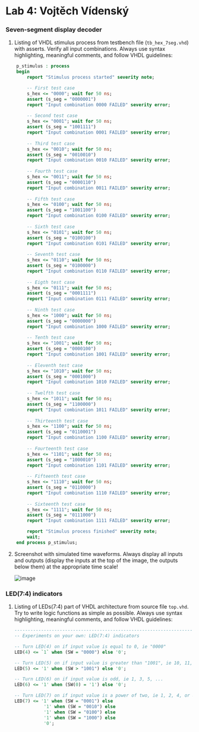 # Lab 4: Vojtěch Vídenský

### Seven-segment display decoder

1. Listing of VHDL stimulus process from testbench file (`tb_hex_7seg.vhd`) with asserts. Verify all input combinations. Always use syntax highlighting, meaningful comments, and follow VHDL guidelines:

```vhdl
    p_stimulus : process
    begin
        report "Stimulus process started" severity note;

        -- First test case
        s_hex <= "0000"; wait for 50 ns;
        assert (s_seg = "0000001")
        report "Input combination 0000 FAILED" severity error;
        
        -- Second test case
        s_hex <= "0001"; wait for 50 ns;
        assert (s_seg = "1001111")
        report "Input combination 0001 FAILED" severity error;
        
        -- Third test case 
        s_hex <= "0010"; wait for 50 ns;
        assert (s_seg = "0010010")
        report "Input combination 0010 FAILED" severity error;
        
        -- Fourth test case 
        s_hex <= "0011"; wait for 50 ns;
        assert (s_seg = "0000110")
        report "Input combination 0011 FAILED" severity error;
        
        -- Fifth test case 
        s_hex <= "0100"; wait for 50 ns;
        assert (s_seg = "1001100")
        report "Input combination 0100 FAILED" severity error;
        
        -- Sixth test case 
        s_hex <= "0101"; wait for 50 ns;
        assert (s_seg = "0100100")
        report "Input combination 0101 FAILED" severity error;
        
        -- Seventh test case 
        s_hex <= "0110"; wait for 50 ns;
        assert (s_seg = "0100000")
        report "Input combination 0110 FAILED" severity error;
        
        -- Eigth test case 
        s_hex <= "0111"; wait for 50 ns;
        assert (s_seg = "0001111")
        report "Input combination 0111 FAILED" severity error;
        
        -- Ninth test case 
        s_hex <= "1000"; wait for 50 ns;
        assert (s_seg = "0000000")
        report "Input combination 1000 FAILED" severity error;
        
        -- Tenth test case 
        s_hex <= "1001"; wait for 50 ns;
        assert (s_seg = "0000100")
        report "Input combination 1001 FAILED" severity error;
        
        -- Eleventh test case 
        s_hex <= "1010"; wait for 50 ns;
        assert (s_seg = "0001000")
        report "Input combination 1010 FAILED" severity error;
        
        -- Twelfth test case 
        s_hex <= "1011"; wait for 50 ns;
        assert (s_seg = "1100000")
        report "Input combination 1011 FAILED" severity error;
        
        -- Thirteenth test case 
        s_hex <= "1100"; wait for 50 ns;
        assert (s_seg = "0110001")
        report "Input combination 1100 FAILED" severity error;
        
        -- Fourteenth test case 
        s_hex <= "1101"; wait for 50 ns;
        assert (s_seg = "1000010")
        report "Input combination 1101 FAILED" severity error;
        
        -- Fifteenth test case 
        s_hex <= "1110"; wait for 50 ns;
        assert (s_seg = "0110000")
        report "Input combination 1110 FAILED" severity error;
        
        -- Sixteenth test case 
        s_hex <= "1111"; wait for 50 ns;
        assert (s_seg = "0111000")
        report "Input combination 1111 FAILED" severity error;

        report "Stimulus process finished" severity note;
        wait;
    end process p_stimulus;
```

2. Screenshot with simulated time waveforms. Always display all inputs and outputs (display the inputs at the top of the image, the outputs below them) at the appropriate time scale!

   ![image](https://user-images.githubusercontent.com/99399676/157514066-3dd3a725-41b7-453d-9d8d-59de1cd1f4da.png)

### LED(7:4) indicators

1. Listing of LEDs(7:4) part of VHDL architecture from source file `top.vhd`. Try to write logic functions as simple as possible. Always use syntax highlighting, meaningful comments, and follow VHDL guidelines:

   ```vhdl
   --------------------------------------------------------------------
   -- Experiments on your own: LED(7:4) indicators

   -- Turn LED(4) on if input value is equal to 0, ie "0000"
   LED(4) <= `1` when (SW = "0000") else '0';

   -- Turn LED(5) on if input value is greater than "1001", ie 10, 11, 12, ...
   LED(5) <= '1' when (SW > "1001") else '0';

   -- Turn LED(6) on if input value is odd, ie 1, 3, 5, ...
   LED(6) <= '1' when (SW(0) = '1') else '0';

   -- Turn LED(7) on if input value is a power of two, ie 1, 2, 4, or 8
   LED(7) <= '1' when (SW = "0001") else
              '1' when (SW = "0010") else
              '1' when (SW = "0100") else
              '1' when (SW = "1000") else
              '0';
   ```
